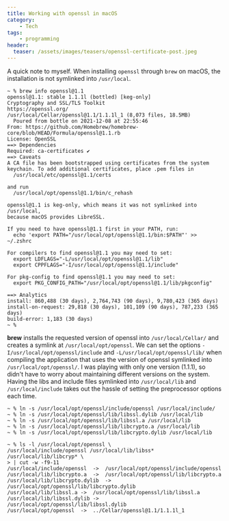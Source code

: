 ```yaml
---
title: Working with openssl in macOS
category:
    - Tech
tags:
    - programming
header:
  teaser: /assets/images/teasers/openssl-certificate-post.jpeg
---
```


A quick note to myself. When installing `openssl` through `brew` on macOS, the installation is not symlinked into `/usr/local`.

```text
~ % brew info openssl@1.1            
openssl@1.1: stable 1.1.1l (bottled) [keg-only]
Cryptography and SSL/TLS Toolkit
https://openssl.org/
/usr/local/Cellar/openssl@1.1/1.1.1l_1 (8,073 files, 18.5MB)
  Poured from bottle on 2021-12-08 at 22:55:46
From: https://github.com/Homebrew/homebrew-core/blob/HEAD/Formula/openssl@1.1.rb
License: OpenSSL
==> Dependencies
Required: ca-certificates ✔
==> Caveats
A CA file has been bootstrapped using certificates from the system
keychain. To add additional certificates, place .pem files in
  /usr/local/etc/openssl@1.1/certs

and run
  /usr/local/opt/openssl@1.1/bin/c_rehash

openssl@1.1 is keg-only, which means it was not symlinked into /usr/local,
because macOS provides LibreSSL.

If you need to have openssl@1.1 first in your PATH, run:
  echo 'export PATH="/usr/local/opt/openssl@1.1/bin:$PATH"' >> ~/.zshrc

For compilers to find openssl@1.1 you may need to set:
  export LDFLAGS="-L/usr/local/opt/openssl@1.1/lib"
  export CPPFLAGS="-I/usr/local/opt/openssl@1.1/include"

For pkg-config to find openssl@1.1 you may need to set:
  export PKG_CONFIG_PATH="/usr/local/opt/openssl@1.1/lib/pkgconfig"

==> Analytics
install: 860,488 (30 days), 2,764,743 (90 days), 9,780,423 (365 days)
install-on-request: 29,818 (30 days), 101,109 (90 days), 787,233 (365 days)
build-error: 1,183 (30 days)
~ % 
```

**brew** installs the requested version of openssl into `/usr/local/Cellar/` and creates a symlink at `/usr/local/opt/openssl`. We can set the options `-I/usr/local/opt/openssl/include` and `-L/usr/local/opt/openssl/lib/` when compiling the application that uses the version of openssl symlinked into `/usr/local/opt/openssl/`. I was playing with only one version (1.1.1), so didn't have to worry about maintaining different versions on the system. Having the libs and include files symlinked into `/usr/local/lib` and `/usr/local/include` takes out the hassle of setting the preprocessor options each time.

```text
~ % ln -s /usr/local/opt/openssl/include/openssl /usr/local/include/
~ % ln -s /usr/local/opt/openssl/lib/libssl.dylib /usr/local/lib 
~ % ln -s /usr/local/opt/openssl/lib/libssl.a /usr/local/lib
~ % ln -s /usr/local/opt/openssl/lib/libcrypto.a /usr/local/lib
~ % ln -s /usr/local/opt/openssl/lib/libcrypto.dylib /usr/local/lib

~ % ls -l /usr/local/opt/openssl \
/usr/local/include/openssl /usr/local/lib/libss* /usr/local/lib/libcryp* \
> | cut -w -f9-11
/usr/local/include/openssl	->	/usr/local/opt/openssl/include/openssl
/usr/local/lib/libcrypto.a	->	/usr/local/opt/openssl/lib/libcrypto.a
/usr/local/lib/libcrypto.dylib	->	/usr/local/opt/openssl/lib/libcrypto.dylib
/usr/local/lib/libssl.a	->	/usr/local/opt/openssl/lib/libssl.a
/usr/local/lib/libssl.dylib	->	/usr/local/opt/openssl/lib/libssl.dylib
/usr/local/opt/openssl	->	../Cellar/openssl@1.1/1.1.1l_1
```
